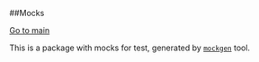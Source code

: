 ##Mocks

[Go to main](../README.md)

This is a package with mocks for test, generated by [`mockgen`](github.com/golang/mock/mockgen) tool.